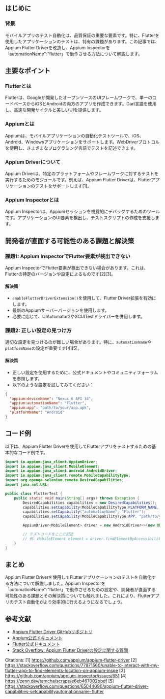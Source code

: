 ## はじめに

### 背景
モバイルアプリのテスト自動化は、品質保証の重要な要素です。特に、Flutterを使用したアプリケーションのテストは、特有の課題があります。この記事では、Appium Flutter Driverを改造し、Appium Inspectorを「automationName":"flutter」で動作させる方法について解説します。

## 主要なポイント

### Flutterとは
Flutterは、Googleが開発したオープンソースのUIフレームワークで、単一のコードベースからiOSとAndroidの両方のアプリを作成できます。Dart言語を使用し、高速な開発サイクルと美しいUIを提供します。

### Appiumとは
Appiumは、モバイルアプリケーションの自動化テストツールで、iOS、Android、Windowsアプリケーションをサポートします。WebDriverプロトコルを使用し、さまざまなプログラミング言語でテストを記述できます。

### Appium Driverについて
Appium Driverは、特定のプラットフォームやフレームワークに対するテストを実行するためのモジュールです。例えば、Appium Flutter Driverは、Flutterアプリケーションのテストをサポートします[1]。

### Appium Inspectorとは
Appium Inspectorは、Appiumセッションを視覚的にデバッグするためのツールです。アプリケーションのUI要素を検出し、テストスクリプトの作成を支援します。

## 開発者が直面する可能性のある課題と解決策

### 課題1: Appium InspectorでFlutter要素が検出できない
Appium InspectorでFlutter要素が検出できない場合があります。これは、Flutterの特定のバージョンや設定によるものです[2][3]。

#### 解決策
- `enableFlutterDriverExtension()`を使用して、Flutter Driver拡張を有効にします。
- 最新のAppiumサーバーバージョンを使用します。
- 必要に応じて、UIAutomator2やXCUITestドライバーを併用します。

### 課題2: 正しい設定の見つけ方
適切な設定を見つけるのが難しい場合があります。特に、`automationName`や`platformName`の設定が重要です[4][5]。

#### 解決策
- 正しい設定を使用するために、公式ドキュメントやコミュニティフォーラムを参照します。
- 以下のような設定を試してみてください：

```json
{
  "appium:deviceName": "Nexus 6 API 34",
  "appium:automationName": "Flutter",
  "appium:app": "path/to/your/app.apk",
  "platformName": "Android"
}
```

## コード例

以下は、Appium Flutter Driverを使用してFlutterアプリをテストするための基本的なコード例です。

```java
import io.appium.java_client.AppiumDriver;
import io.appium.java_client.MobileElement;
import io.appium.java_client.android.AndroidDriver;
import io.appium.java_client.remote.MobileCapabilityType;
import org.openqa.selenium.remote.DesiredCapabilities;
import java.net.URL;

public class FlutterTest {
    public static void main(String[] args) throws Exception {
        DesiredCapabilities capabilities = new DesiredCapabilities();
        capabilities.setCapability(MobileCapabilityType.PLATFORM_NAME, "Android");
        capabilities.setCapability("automationName", "Flutter");
        capabilities.setCapability(MobileCapabilityType.APP, "path/to/your/app.apk");

        AppiumDriver<MobileElement> driver = new AndroidDriver<>(new URL("http://127.0.0.1:4723/wd/hub"), capabilities);

        // テストコードをここに記述
        // 例: MobileElement element = driver.findElementByAccessibilityId("your_element_id");
    }
}
```

## まとめ

Appium Flutter Driverを使用してFlutterアプリケーションのテストを自動化する方法について解説しました。Appium Inspectorを「automationName":"flutter」で動作させるための設定や、開発者が直面する可能性のある課題とその解決策についても触れました。これにより、Flutterアプリのテスト自動化がより効率的に行えるようになるでしょう。

## 参考文献

- [Appium Flutter Driver GitHubリポジトリ](https://github.com/appium/appium-flutter-driver)
- [Appium公式ドキュメント](https://appium.io/docs/en/about-appium/intro/)
- [Flutter公式ドキュメント](https://flutter.dev/docs)
- [Stack Overflow: Appium Flutter Driverの設定に関する質問](https://stackoverflow.com/questions/65044090/appium-flutter-driver-capabilities-setcapabilityautomationname-flutter)

Citations:
[1] https://github.com/appium/appium-flutter-driver
[2] https://stackoverflow.com/questions/77871560/unable-to-interact-with-my-flutter-app-to-find-elements-location-on-appium-inspe
[3] https://github.com/appium/appium-inspector/issues/651
[4] https://zenn.dev/tamcha/scraps/e6eb467002bbdf
[5] https://stackoverflow.com/questions/65044090/appium-flutter-driver-capabilities-setcapabilityautomationname-flutter